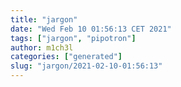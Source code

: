```yaml
---
title: "jargon"
date: "Wed Feb 10 01:56:13 CET 2021"
tags: ["jargon", "pipotron"]
author: m1ch3l
categories: ["generated"]
slug: "jargon/2021-02-10-01:56:13"
---
```



